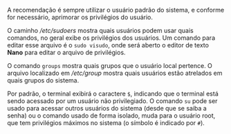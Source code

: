 A recomendação é sempre utilizar o usuário padrão do sistema, e conforme for necessário, aprimorar os privilégios do usuário.

O caminho */etc/sudoers* mostra quais usuários podem usar quais comandos, no geral exibe os privilégios dos usuários. Um comando para editar esse arquivo é o `sudo visudo`, onde será aberto o editor de texto **Nano** para editar o arquivo de privilégios.

O comando `groups` mostra quais grupos que o usuário local pertence. O arquivo localizado em */etc/group* mostra quais usuários estão atrelados em quais grupos do sistema.

Por padrão, o terminal exibirá o caractere `$`, indicando que o terminal está sendo acessado por um usuário não privilegiado. O comando `su` pode ser usado para acessar outros usuários do sistema (desde que se saiba a senha) ou o comando usado de forma isolado, muda para o usuário root, que tem privilégios máximos no sistema (o símbolo é indicado por `#`).